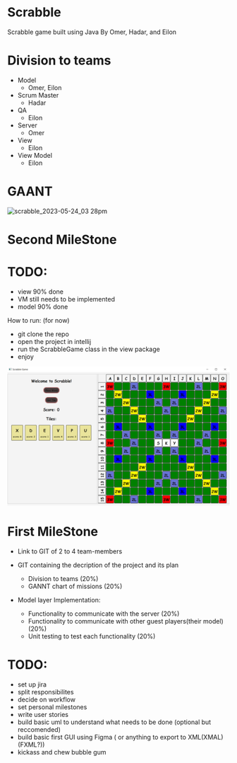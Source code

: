 # Scrabble
Scrabble game built using Java 
By Omer, Hadar, and Eilon

# Division to teams
- Model
   * Omer, Eilon
- Scrum Master
   * Hadar
-  QA
   * Eilon
- Server
   * Omer
- View
   * Eilon
- View Model
   * Eilon

# GAANT
![scrabble_2023-05-24_03 28pm](https://github.com/OmerBart/Scrabble/assets/121627693/6c5c61e5-6dff-4862-8587-b3091034f5ed)

# Second MileStone 

# TODO:
- view 90% done 
- VM still needs to be implemented
- model 90% done

How to run: (for now)
- git clone the repo
- open the project in intellij
- run the ScrabbleGame class in the view package
- enjoy

<img src="https://github.com/OmerBart/Scrabble/blob/master/game.PNG">

# First MileStone 

- Link to GIT of 2 to 4 team-members

- GIT containing the decription of the project and its plan
    * Division to teams (20%)
    * GANNT chart of missions (20%)

- Model layer Implementation:
    * Functionality to communicate with the server (20%)
    * Functionality to communicate with other guest players(their model) (20%)
    * Unit testing to test each functionality (20%)
    
# TODO:
- set up jira 
- split responsibilites 
- decide on workflow 
- set personal milestones
- write user stories 
- build basic uml to understand what needs to be done (optional but reccomended) 
- build basic first GUI using Figma ( or anything to export to XML(XMAL) (FXML?))
- kickass and chew bubble gum



